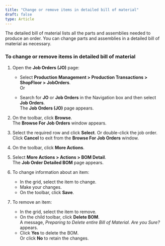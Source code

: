 ```yaml
---
title: "Change or remove items in detailed bill of material"
draft: false
type: Article
---
```


The detailed bill of material lists all the parts and assemblies needed to produce an order. You can change parts and assemblies in a detailed bill of material as necessary.

### To change or remove items in detailed bill of material

1. Open the **Job Orders (JO)** page:  
   - Select **Production Management > Production Transactions > ShopFloor > JobOrders**.  
   Or

   - Search for **JO** or **Job Orders** in the Navigation box and then select **Job Orders**.  
   The **Job Orders (JO)** page appears.  

2. On the toolbar, click **Browse**.  
   The **Browse For Job Orders** window appears.  

3. Select the required row and click **Select**. Or double-click the job order.  
   Click **Cancel** to exit from the **Browse For Job Orders** window.  

4. On the toolbar, click **More Actions**.  

5. Select **More Actions > Actions > BOM Detail**.  
   The **Job Order Detailed BOM** page appears.  

6. To change information about an item:  
   - In the grid, select the item to change.  
   -  Make your changes.  
   -  On the toolbar, click **Save**.  

7. To remove an item:  
   - In the grid, select the item to remove.  
   -  On the child toolbar, click **Delete BOM**.  
      A message, *Preparing to Delete entire Bill of Material. Are you Sure?* appears.  
   - Click **Yes** to delete the BOM.  
      Or click **No** to retain the changes.
